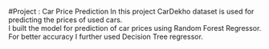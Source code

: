 #Project : Car Price Prediction
In this project CarDekho dataset is used for predicting the prices of used cars.<br>
I built the model for prediction of car prices using Random Forest Regressor.<br>
For better accuracy I further used Decision Tree regressor.
